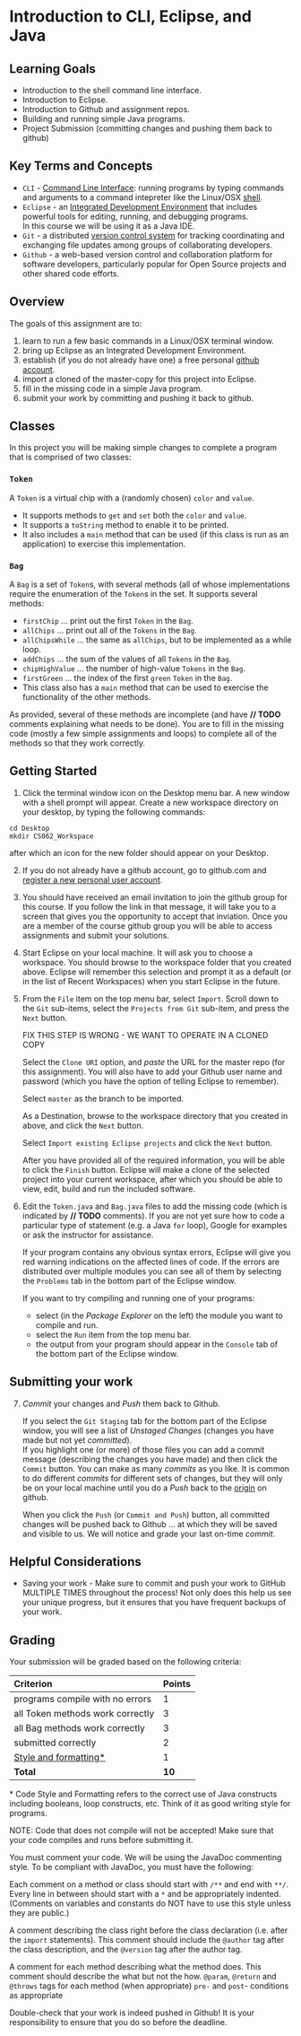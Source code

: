 # Introduction to CLI, Eclipse, and Java

## Learning Goals

* Introduction to the shell command line interface.
* Introduction to Eclipse.
* Introduction to Github and assignment repos.
* Building and running simple Java programs.
* Project Submission (committing changes and pushing them back to github)

## Key Terms and Concepts
* `CLI` - [Command Line Interface](https://en.wikipedia.org/wiki/Command-line_interface): running 
   programs by typing commands and arguments to a command intepreter like 
   the Linux/OSX [shell](https://en.wikipedia.org/wiki/Unix_shell).
* `Eclipse` - an [Integrated Development Environment](https://en.wikipedia.org/wiki/Integrated_development_environment) 
   that includes powerful tools for editing, running, and debugging programs.  
   In this course we will be using it as a Java IDE.
* `Git` - a distributed [version control system](https://en.wikipedia.org/wiki/Version_control) 
   for tracking coordinating and exchanging file updates among groups of collaborating developers.
* `Github` - a web-based version control and collaboration platform for software
   developers, particularly popular for Open Source projects and other shared
   code efforts.

## Overview
The goals  of this assignment are to:
   1. learn to run a few basic commands in a Linux/OSX terminal window.
   2. bring up Eclipse as an Integrated Development Environment.
   3. establish (if you do not already have one) a free personal
      [github account](https://help.github.com/en/articles/signing-up-for-a-new-github-account).
   4. import a cloned of the master-copy for this project into Eclipse.
   5. fill in the missing code in a simple Java program.
   6. submit your work by committing and pushing it back to github.

## Classes

In this project you will be making simple changes to complete a program
that is comprised of two classes:

### `Token`
A `Token` is a virtual chip with a (randomly chosen) `color` and `value`.
   - It supports methods to `get` and `set` both the `color` and `value`.
   - It supports a `toString` method to enable it to be printed.
   - It also includes a `main` method that can be used (if this
     class is run as an application) to exercise this implementation.

### `Bag`
A `Bag` is a set of `Token`s, with several methods (all of whose implementations
require the enumeration of the `Token`s in the set.  It supports several
methods:
   - `firstChip` ... print out the first `Token` in the `Bag`.
   - `allChips` ... print out all of the `Tokens` in the `Bag`.
   - `allChipsWhile` ... the same as `allChips`, but to be implemented as a while loop.
   - `addChips` ... the sum of the values of all `Tokens` in the `Bag`.
   - `chipHighValue` ... the number of high-value `Tokens` in the `Bag`.
   - `firstGreen` ... the index of the first `green` `Token` in the `Bag`.
   - This class also has a `main` method that can be used to exercise
     the functionality of the other methods.

As provided, several of these methods are incomplete (and have **// TODO** comments explaining
what needs to be done).  You are to fill in the missing code (mostly a few simple
assignments and loops) to complete all of the methods so that they work correctly.

## Getting Started

1. Click the terminal window icon on the Desktop menu bar.  A new window
   with a shell prompt will appear.  Create a new workspace directory
   on your desktop, by typing the following commands:
```
cd Desktop
mkdir CS062_Workspace
```
   after which an icon for the new folder should appear on your Desktop.

2. If you do not already have a github account, go to github.com and
   [register a new personal user account](https://help.github.com/en/articles/signing-up-for-a-new-github-account).

3. You should have received an email invitation to join the github group
   for this course.  If you follow the link in that message, it will take
   you to a screen that gives you the opportunity to accept that inviation.
   Once you are a member of the course github group you will be able to
   access assignments and submit your solutions.

4. Start Eclipse on your local machine.  It will ask you to choose
   a workspace.   You should browse to the workspace folder that you 
   created above.  Eclipse will remember this selection
   and prompt it as a default (or in the list of Recent Workspaces)
   when you start Eclipse in the future.

5. From the `File` item on the top menu bar, select `Import`.
   Scroll down to the `Git` sub-items, select the `Projects from Git`
   sub-item, and press the `Next` button.

   FIX THIS STEP IS WRONG - WE WANT TO OPERATE IN A CLONED COPY

   Select the `Clone URI` option, and *paste* the URL for the master
   repo (for this assignment).  You will also have to add your Github user
   name and password (which you have the option of telling Eclipse to
   remember).

   Select `master` as the branch to be imported.

   As a Destination, browse to the workspace directory that you 
   created in above, and click the `Next` button.

   Select `Import existing Eclipse projects` and click the `Next` button.

   After you have provided all of the required information, you will be
   able to click the `Finish` button.
   Eclipse will make a clone of the selected project into your
   current workspace, after which you should be able to view,
   edit, build and run the included software.

6. Edit the `Token.java` and `Bag.java` files to add the missing code (which
   is indicated by **// TODO** comments).  If you are not yet sure how to code
   a particular type of statement (e.g. a Java `for` loop), Google for examples
   or ask the instructor for assistance.

   If your program contains any obvious syntax errors, Eclipse will give you
   red warning indications on the affected lines of code.  If the errors are
   distributed over multiple modules you can see all of them by selecting the
   `Problems` tab in the bottom part of the Eclipse window.
   
   If you want to try compiling and running one of your programs:

      - select (in the *Package Explorer* on the left) the module you want to
        compile and run.
      - select the `Run` item from the top menu bar.
      - the output from your program should appear in the `Console` tab
        of the bottom part of the Eclipse window.

## Submitting your work

7. *Commit* your changes and *Push* them back to Github.
   
   If you select the `Git Staging` tab for the bottom part of the
   Eclipse window, you will see a list of *Unstaged Changes* 
   (changes you have made but not yet *committed*).  
   If you highlight one (or more) of those files you can
   add a commit message (describing the changes you have made) and then
   click the `Commit` button.  You can make as many *commits* as you like.
   It is common to do different *commits* for different sets of changes,
   but they will only be on your local machine until you do a *Push* back
   to the [origin](https://www.git-tower.com/learn/git/glossary/origin) on github.

   When you click the `Push` (or `Commit and Push`) button, all committed
   changes will be pushed back to Github ... at which they will be saved
   and visible to us.  We will notice and grade your last on-time *commit*.

## Helpful Considerations

* Saving your work - Make sure to commit and push your work to GitHub MULTIPLE TIMES throughout the process! Not only does this help us see your unique progress, but it ensures that you have frequent backups of your work.

## Grading
Your submission will be graded based on the following criteria:

| Criterion                                         | Points |
| :------------------------------------------------ | :----- |
| programs compile with no errors                   | 1      |
| all Token methods work correctly                  | 3      |
| all Bag methods work correctly                    | 3      |
| submitted correctly                               | 2      |
| [Style and formatting*](https://github.com/pomonacs622018f/Handouts/blob/master/style_guide.md)                               | 1      |
| **Total**                                         | **10** |

\* Code Style and Formatting refers to the correct use of Java constructs including booleans, loop constructs, etc. Think of it as good writing style for programs.

NOTE: Code that does not compile will not be accepted! Make sure that your code compiles and runs before submitting it.

You must comment your code. We will be using the JavaDoc commenting style. To be compliant with JavaDoc, you must have the following:

   Each comment on a method or class should start with `/**` and end with `**/`. 
   Every line in between should start with a `*` and be appropriately indented. 
   (Comments on variables and constants do NOT have to use this style unless they are public.)

   A comment describing the class right before the class declaration 
   (i.e. after the `import` statements). This comment should include the `@author` tag 
   after the class description, and the `@version` tag after the author tag.

   A comment for each method describing what the method does. 
   This comment should describe the what but not the how.
   `@param`, `@return` and `@throws` tags for each method (when appropriate)
   `pre-` and `post`- conditions as appropriate

Double-check that your work is indeed pushed in Github! It is your responsibility to ensure that you do so before the deadline.
